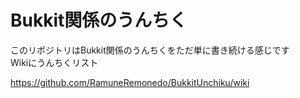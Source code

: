# Bukkit関係のうんちく
このリポジトリはBukkit関係のうんちくをただ単に書き続ける感じです  
Wikiにうんちくリスト  


https://github.com/RamuneRemonedo/BukkitUnchiku/wiki
